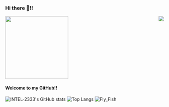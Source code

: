 ### Hi there 👋!!
<a href="https://visitorbadge.io/status?path=https%3A%2F%2Fgithub.com%2FINTEL-2333%2F"><img src="https://api.visitorbadge.io/api/combined?path=https%3A%2F%2Fgithub.com%2FINTEL-2333%2F&labelColor=%23ff8a65&countColor=%23697689" align=right /></a>
<img src="https://t.mwm.moe/xhl/" width = "200" height = "200" />

#### Welcome to my GitHub!!

![INTEL-2333's GitHub stats](https://github-readme-stats.vercel.app/api?username=INTEL-2333&show_icons=true&bg_color=00000000)
![Top Langs](https://github-readme-stats.vercel.app/api/top-langs/?username=INTEL-2333&bg_color=00000000)
![Fly_Fish](https://github.com/INTEL-2333/INTEL-2333/raw/main/fly_fish.png)


<!--
**INTEL-2333/INTEL-2333** is a ✨ _special_ ✨ repository because its `README.md` (this file) appears on your GitHub profile.

Here are some ideas to get you started:

- 🔭 I’m currently working on ...
- 🌱 I’m currently learning ...
- 👯 I’m looking to collaborate on ...
- 🤔 I’m looking for help with ...
- 💬 Ask me about ...
- 📫 How to reach me: ...
- 😄 Pronouns: ...
- ⚡ Fun fact: ...
-->
